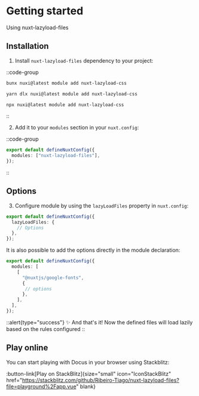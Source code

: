 # Getting started

Using nuxt-lazyload-files

## Installation

1. Install `nuxt-lazyload-files` dependency to your project:

::code-group
  ```bash [bun]
  bunx nuxi@latest module add nuxt-lazyload-css
  ```

  ```bash [yarn]
  yarn dlx nuxi@latest module add nuxt-lazyload-css
  ```

  ```bash [npm]
  npx nuxi@latest module add nuxt-lazyload-css
  ```
::


2. Add it to your `modules` section in your `nuxt.config`:

::code-group
```ts [nuxt.config (Nuxt 3)]
export default defineNuxtConfig({
  modules: ["nuxt-lazyload-files"],
});
```
::

## Options

3. Configure module by using the `lazyLoadFiles` property in `nuxt.config`:

```ts [nuxt.config]
export default defineNuxtConfig({
  lazyLoadFiles: {
    // Options
  },
});
```

It is also possible to add the options directly in the module declaration:

```ts [nuxt.config]
export default defineNuxtConfig({
  modules: [
    [
      "@nuxtjs/google-fonts",
      {
       // options
      },
    ],
  ],
});
```

::alert{type="success"}
✨ And that's it! Now the defined files will load lazily based on the rules configured
::


## Play online

You can start playing with Docus in your browser using Stackblitz:

:button-link[Play on StackBlitz]{size="small" icon="IconStackBlitz" href="https://stackblitz.com/github/Ribeiro-Tiago/nuxt-lazyload-files?file=playground%2Fapp.vue" blank}

